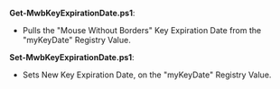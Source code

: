 **Get-MwbKeyExpirationDate.ps1**:
- Pulls the "Mouse Without Borders" Key Expiration Date from the "myKeyDate" Registry Value.

**Set-MwbKeyExpirationDate.ps1**:
- Sets New Key Expiration Date, on the "myKeyDate" Registry Value.
